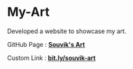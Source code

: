 # My-Art

Developed a website to showcase my art.

GitHub Page : <a href="https://souvikmajumder26.github.io/art-page/"><b>Souvik's Art</b></a>

Custom Link : <a href="https://bit.ly/souvik-art"><b>bit.ly/souvik-art</b></a>
